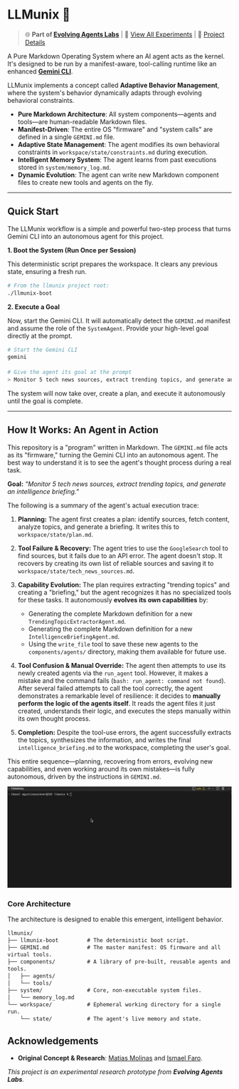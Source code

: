 # LLMunix 🦄

> 🌐 **Part of [Evolving Agents Labs](https://evolvingagentslabs.github.io)** | 🔬 [View All Experiments](https://evolvingagentslabs.github.io#experiments) | 📖 [Project Details](https://evolvingagentslabs.github.io/experiments/llmunix.html)

A Pure Markdown Operating System where an AI agent acts as the kernel. It's designed to be run by a manifest-aware, tool-calling runtime like an enhanced **[Gemini CLI](https://github.com/google-gemini/gemini-cli)**.

LLMunix implements a concept called **Adaptive Behavior Management**, where the system's behavior dynamically adapts through evolving behavioral constraints.

-   **Pure Markdown Architecture**: All system components—agents and tools—are human-readable Markdown files.
-   **Manifest-Driven**: The entire OS "firmware" and "system calls" are defined in a single `GEMINI.md` file.
-   **Adaptive State Management**: The agent modifies its own behavioral constraints in `workspace/state/constraints.md` during execution.
-   **Intelligent Memory System**: The agent learns from past executions stored in `system/memory_log.md`.
-   **Dynamic Evolution**: The agent can write new Markdown component files to create new tools and agents on the fly.

---

## Quick Start

The LLMunix workflow is a simple and powerful two-step process that turns Gemini CLI into an autonomous agent for this project.

**1. Boot the System (Run Once per Session)**

This deterministic script prepares the workspace. It clears any previous state, ensuring a fresh run.

```bash
# From the llmunix project root:
./llmunix-boot
```

**2. Execute a Goal**

Now, start the Gemini CLI. It will automatically detect the `GEMINI.md` manifest and assume the role of the `SystemAgent`. Provide your high-level goal directly at the prompt.

```bash
# Start the Gemini CLI
gemini

# Give the agent its goal at the prompt
> Monitor 5 tech news sources, extract trending topics, and generate an intelligence briefing.
```

The system will now take over, create a plan, and execute it autonomously until the goal is complete.

---

## How It Works: An Agent in Action

This repository is a "program" written in Markdown. The `GEMINI.md` file acts as its "firmware," turning the Gemini CLI into an autonomous agent. The best way to understand it is to see the agent's thought process during a real task.

**Goal:** *"Monitor 5 tech news sources, extract trending topics, and generate an intelligence briefing."*

The following is a summary of the agent's actual execution trace:

1.  **Planning:** The agent first creates a plan: identify sources, fetch content, analyze topics, and generate a briefing. It writes this to `workspace/state/plan.md`.

2.  **Tool Failure & Recovery:** The agent tries to use the `GoogleSearch` tool to find sources, but it fails due to an API error. The agent doesn't stop. It recovers by creating its own list of reliable sources and saving it to `workspace/state/tech_news_sources.md`.

3.  **Capability Evolution:** The plan requires extracting "trending topics" and creating a "briefing," but the agent recognizes it has no specialized tools for these tasks. It autonomously **evolves its own capabilities** by:
    *   Generating the complete Markdown definition for a new `TrendingTopicExtractorAgent.md`.
    *   Generating the complete Markdown definition for a new `IntelligenceBriefingAgent.md`.
    *   Using the `write_file` tool to save these new agents to the `components/agents/` directory, making them available for future use.

4.  **Tool Confusion & Manual Override:** The agent then attempts to use its newly created agents via the `run_agent` tool. However, it makes a mistake and the command fails (`bash: run_agent: command not found`). After several failed attempts to call the tool correctly, the agent demonstrates a remarkable level of resilience: it decides to **manually perform the logic of the agents itself**. It reads the agent files it just created, understands their logic, and executes the steps manually within its own thought process.

5.  **Completion:** Despite the tool-use errors, the agent successfully extracts the topics, synthesizes the information, and writes the final `intelligence_briefing.md` to the workspace, completing the user's goal.

This entire sequence—planning, recovering from errors, evolving new capabilities, and even working around its own mistakes—is fully autonomous, driven by the instructions in `GEMINI.md`.

![LLMunix Demo](./llmunix.gif)

### Core Architecture

The architecture is designed to enable this emergent, intelligent behavior.

```
llmunix/
├── llmunix-boot         # The deterministic boot script.
├── GEMINI.md            # The master manifest: OS firmware and all virtual tools.
├── components/          # A library of pre-built, reusable agents and tools.
│   ├── agents/
│   └── tools/
├── system/              # Core, non-executable system files.
│   └── memory_log.md
└── workspace/           # Ephemeral working directory for a single run.
    └── state/           # The agent's live memory and state.
```

## Acknowledgements

*   **Original Concept & Research**: [Matias Molinas](https://github.com/matiasmolinas) and [Ismael Faro](https://github.com/ismaelfaro).

*This project is an experimental research prototype from **Evolving Agents Labs**.*